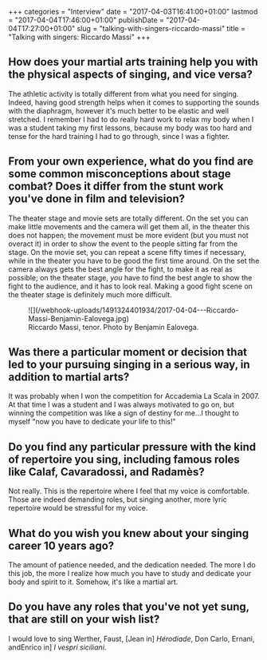 +++
categories = "Interview"
date = "2017-04-03T16:41:00+01:00"
lastmod = "2017-04-04T17:46:00+01:00"
publishDate = "2017-04-04T17:27:00+01:00"
slug = "talking-with-singers-riccardo-massi"
title = "Talking with singers: Riccardo Massi"
+++

## How does your martial arts training help you with the physical aspects of singing, and vice versa?

The athletic activity is totally different from what you need for singing. Indeed, having good strength helps when it comes to supporting the sounds with the diaphragm, however it's much better to be elastic and well stretched. I remember I had to do really hard work to relax my body when I was a student taking my first lessons, because my body was too hard and tense for the hard training I had to go through, since I was a fighter.

## From your own experience, what do you find are some common misconceptions about stage combat? Does it differ from the stunt work you've done in film and television?

The theater stage and movie sets are totally different. On the set you can make little movements and the camera will get them all, in the theater this does not happen; the movement must be more evident (but you must not overact it) in order to show the event to the people sitting far from the stage. On the movie set, you can repeat a scene fifty times if necessary, while in the theater you have to be good the first time around. On the set the camera always gets the best angle for the fight, to make it as real as possible; on the theater stage, *you* have to find the best angle to show the fight to the audience, and it has to look real. Making a good fight scene on the theater stage is definitely much more difficult.

<figure data-type="image">
![](/webhook-uploads/1491324401934/2017-04-04---Riccardo-Massi-Benjamin-Ealovega.jpg)
<figcaption>Riccardo Massi, tenor. Photo by Benjamin Ealovega.</figcaption>
</figure>

## Was there a particular moment or decision that led to your pursuing singing in a serious way, in addition to martial arts?

It was probably when I won the competition for Accademia La Scala in 2007. At that time I was a student and I was always motivated to go on, but winning the competition was like a sign of destiny for me…I thought to myself "now you have to dedicate your life to this!"

## Do you find any particular pressure with the kind of repertoire you sing, including famous roles like Calaf, Cavaradossi, and Radamès?

Not really. This is the repertoire where I feel that my voice is comfortable. Those are indeed demanding roles, but singing another, more lyric repertoire would be stressful for my voice.

## What do you wish you knew about your singing career 10 years ago?

The amount of patience needed, and the dedication needed. The more I do this job, the more I realize how much you have to study and dedicate your body and spirit to it. Somehow, it's like a martial art.

## Do you have any roles that you've not yet sung, that are still on your wish list?

I would love to sing Werther, Faust, [Jean in] *Hérodiade*, Don Carlo, Ernani, andEnrico in] *I vespri siciliani*.
